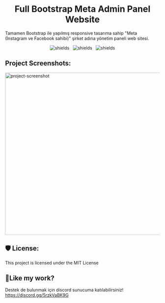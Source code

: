 <h1 align="center" id="title">Full Bootstrap Meta Admin Panel Website</h1>

<p id="description">Tamamen Bootstrap ile yapılmış responsive tasarıma sahip "Meta (İnstagram ve Facebook sahibi)" şirket adına yönetim paneli web sitesi.</p>

<p align="center"><img src="https://img.shields.io/badge/HTML5-Proficient-red?style=flat&amp;logo=html5" alt="shields"> &nbsp; <img src="https://img.shields.io/badge/CSS3-Proficient-orange?style=flat&amp;logo=css3" alt="shields"> &nbsp; <img src="https://img.shields.io/badge/BOOTSTRAP-Proficient-blue?style=flat&amp;logo=bootstrap" alt="shields"></p>

<h2>Project Screenshots:</h2>

<img src="https://r.resimlink.com/f_07Ba.png" alt="project-screenshot" width="1240" height="528/">

<h2>🛡️ License:</h2>

This project is licensed under the MIT License

<h2>💖Like my work?</h2>

Destek de bulunmak için discord sunucuma katılabilirsiniz! https://discord.gg/5rzkVaBK9G

